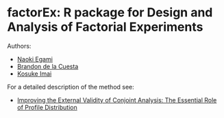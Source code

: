 # factorEx: R package for Design and Analysis of Factorial Experiments

Authors: 

- [Naoki Egami](https://scholar.princeton.edu/negami/)
- [Brandon de la Cuesta](https://www.brandondelacuesta.com//)
- [Kosuke Imai](https://imai.fas.harvard.edu/)

For a detailed description of the method see: 

 - [Improving the External Validity of Conjoint Analysis: The Essential Role of Profile Distribution](https://imai.fas.harvard.edu/research/files/conjoint.pdf)
